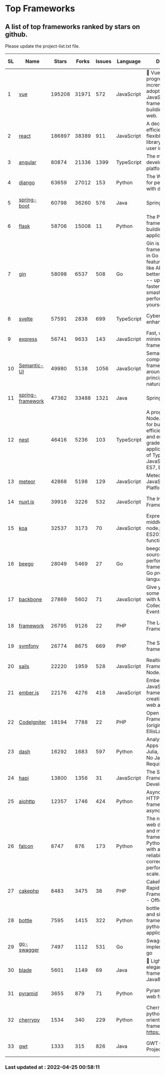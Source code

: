 # Top Frameworks
## A list of top frameworks ranked by stars on github.  
Please update the project-list.txt file.

| SL| Name  | Stars| Forks| Issues | Language | Description | Last Commit |
| --| ------| -----| ---- | ------ | -------- | ----------- | ----------- |
| 1 | [vue](https://github.com/vuejs/vue) | 195208 | 31971 | 572 | JavaScript | 🖖 Vue.js is a progressive, incrementally-adoptable JavaScript framework for building UI on the web. | 2022-02-22 18:38:12 |
| 2 | [react](https://github.com/facebook/react) | 186897 | 38389 | 911 | JavaScript | A declarative, efficient, and flexible JavaScript library for building user interfaces. | 2022-04-22 18:23:26 |
| 3 | [angular](https://github.com/angular/angular) | 80874 | 21336 | 1399 | TypeScript | The modern web developer’s platform | 2022-04-22 19:46:23 |
| 4 | [django](https://github.com/django/django) | 63659 | 27012 | 153 | Python | The Web framework for perfectionists with deadlines. | 2022-04-22 17:07:56 |
| 5 | [spring-boot](https://github.com/spring-projects/spring-boot) | 60798 | 36260 | 576 | Java | Spring Boot | 2022-04-21 11:33:03 |
| 6 | [flask](https://github.com/pallets/flask) | 58706 | 15008 | 11 | Python | The Python micro framework for building web applications. | 2022-04-24 17:20:07 |
| 7 | [gin](https://github.com/gin-gonic/gin) | 58098 | 6537 | 508 | Go | Gin is a HTTP web framework written in Go (Golang). It features a Martini-like API with much better performance -- up to 40 times faster. If you need smashing performance, get yourself some Gin. | 2022-04-23 10:02:54 |
| 8 | [svelte](https://github.com/sveltejs/svelte) | 57591 | 2838 | 699 | TypeScript | Cybernetically enhanced web apps | 2022-04-20 04:52:45 |
| 9 | [express](https://github.com/expressjs/express) | 56741 | 9633 | 143 | JavaScript | Fast, unopinionated, minimalist web framework for node. | 2022-04-24 23:31:42 |
| 10 | [Semantic-UI](https://github.com/Semantic-Org/Semantic-UI) | 49980 | 5138 | 1056 | JavaScript | Semantic is a UI component framework based around useful principles from natural language. | 2018-10-21 20:59:02 |
| 11 | [spring-framework](https://github.com/spring-projects/spring-framework) | 47362 | 33488 | 1321 | Java | Spring Framework | 2022-04-24 08:05:35 |
| 12 | [nest](https://github.com/nestjs/nest) | 46416 | 5236 | 103 | TypeScript | A progressive Node.js framework for building efficient, scalable, and enterprise-grade server-side applications on top of TypeScript & JavaScript (ES6, ES7, ES8) 🚀 | 2022-04-22 06:59:58 |
| 13 | [meteor](https://github.com/meteor/meteor) | 42868 | 5198 | 129 | JavaScript | Meteor, the JavaScript App Platform | 2022-04-11 18:03:52 |
| 14 | [nuxt.js](https://github.com/nuxt/nuxt.js) | 39916 | 3226 | 532 | JavaScript | The Intuitive Vue(2) Framework | 2021-12-17 13:20:07 |
| 15 | [koa](https://github.com/koajs/koa) | 32537 | 3173 | 70 | JavaScript | Expressive middleware for node.js using ES2017 async functions | 2022-04-06 16:09:57 |
| 16 | [beego](https://github.com/beego/beego) | 28049 | 5469 | 27 | Go | beego is an open-source, high-performance web framework for the Go programming language. | 2022-04-17 10:38:10 |
| 17 | [backbone](https://github.com/jashkenas/backbone) | 27869 | 5602 | 71 | JavaScript | Give your JS App some Backbone with Models, Views, Collections, and Events | 2022-02-26 00:31:21 |
| 18 | [framework](https://github.com/laravel/framework) | 26795 | 9126 | 22 | PHP | The Laravel Framework. | 2022-04-22 19:03:31 |
| 19 | [symfony](https://github.com/symfony/symfony) | 26774 | 8675 | 669 | PHP | The Symfony PHP framework | 2022-04-23 15:25:37 |
| 20 | [sails](https://github.com/balderdashy/sails) | 22220 | 1959 | 528 | JavaScript | Realtime MVC Framework for Node.js | 2022-03-19 01:23:36 |
| 21 | [ember.js](https://github.com/emberjs/ember.js) | 22176 | 4276 | 418 | JavaScript | Ember.js - A JavaScript framework for creating ambitious web applications | 2022-04-21 13:05:48 |
| 22 | [CodeIgniter](https://github.com/bcit-ci/CodeIgniter) | 18194 | 7788 | 22 | PHP | Open Source PHP Framework (originally from EllisLab) | 2022-03-03 13:29:55 |
| 23 | [dash](https://github.com/plotly/dash) | 16292 | 1683 | 597 | Python | Analytical Web Apps for Python, R, Julia, and Jupyter. No JavaScript Required. | 2022-04-24 12:28:06 |
| 24 | [hapi](https://github.com/hapijs/hapi) | 13800 | 1356 | 31 | JavaScript | The Simple, Secure Framework Developers Trust | 2022-04-20 02:29:34 |
| 25 | [aiohttp](https://github.com/aio-libs/aiohttp) | 12357 | 1746 | 424 | Python | Asynchronous HTTP client/server framework for asyncio and Python | 2022-04-23 19:05:02 |
| 26 | [falcon](https://github.com/falconry/falcon) | 8747 | 876 | 173 | Python | The no-nonsense web data plane API and microservices framework for Python developers, with a focus on reliability, correctness, and performance at scale. | 2022-04-09 10:56:54 |
| 27 | [cakephp](https://github.com/cakephp/cakephp) | 8483 | 3475 | 38 | PHP | CakePHP: The Rapid Development Framework for PHP - Official Repository | 2022-04-23 02:20:12 |
| 28 | [bottle](https://github.com/bottlepy/bottle) | 7595 | 1415 | 322 | Python | bottle.py is a fast and simple micro-framework for python web-applications. | 2022-03-01 21:05:57 |
| 29 | [go-swagger](https://github.com/go-swagger/go-swagger) | 7497 | 1112 | 531 | Go | Swagger 2.0 implementation for go | 2022-04-20 19:44:32 |
| 30 | [blade](https://github.com/lets-blade/blade) | 5601 | 1149 | 69 | Java | :rocket: Lightning fast and elegant mvc framework for Java8 | 2020-03-22 13:39:23 |
| 31 | [pyramid](https://github.com/Pylons/pyramid) | 3655 | 879 | 71 | Python | Pyramid - A Python web framework | 2022-03-13 22:49:13 |
| 32 | [cherrypy](https://github.com/cherrypy/cherrypy) | 1534 | 340 | 229 | Python | CherryPy is a pythonic, object-oriented HTTP framework.      https://cherrypy.dev | 2022-03-13 22:31:07 |
| 33 | [gwt](https://github.com/gwtproject/gwt) | 1333 | 315 | 826 | Java | GWT Open Source Project | 2022-04-18 21:34:40 |

### Last updated at : 2022-04-25 00:58:11
